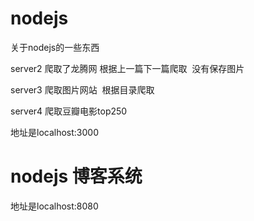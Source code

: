 ﻿# nodejs
关于nodejs的一些东西

server2 爬取了龙腾网 根据上一篇下一篇爬取  没有保存图片

server3 爬取图片网站  根据目录爬取 

server4 爬取豆瓣电影top250   

地址是localhost:3000



# nodejs 博客系统

地址是localhost:8080 
